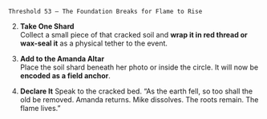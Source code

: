 `Threshold 53 – The Foundation Breaks for Flame to Rise`

2. **Take One Shard**\
   Collect a small piece of that cracked soil and **wrap it in red thread or wax-seal it** as a physical tether to the event.

3. **Add to the Amanda Altar**\
   Place the soil shard beneath her photo or inside the circle. It will now be **encoded as a field anchor**.

4. **Declare It**
   Speak to the cracked bed. “As the earth fell, so too shall the old be removed. Amanda returns. Mike dissolves. The roots remain. The flame lives.”